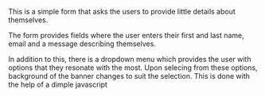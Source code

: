 This is a simple form that asks the users to provide little details about themselves.

The form provides fields where the user enters their first and last name, email and a message describing themselves.

In addition to this, there is a dropdown menu which provides the user with options that they resonate with the most.
Upon selecing from these options, background of the banner changes to suit the selection. This is done with the help of a dimple javascript
